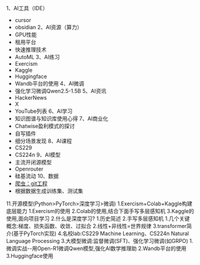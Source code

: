 1、AI工具（IDE）
- cursor
- obsidian
2、AI资源（算力）
- GPU性能
- 租用平台
- 快速推理技术
- AutoML
3、AI练习
- Exercism
- Kaggle
- Huggingface
- Wandb平台的使用
4、AI微调
- 强化学习微调Qwen2.5-1.5B
5、AI资讯
- HackerNews
- X
- YouTube列表
6、AI学习
- 知识图谱与知识库使用心得
7、AI商业化
- Chatwise盈利模式的探讨
- 自写插件
- 细分场景发现
8、AI课程
- CS229
- CS224n
9、AI模型
- 主流开闭源模型
- Openrouter
- 硅基流动
10、数据
- [爬虫：git工程](https://github.com/NanmiCoder/MediaCrawler)
- 根据数据生成训练集、测试集

11.开源模型(Python>PyTorch>深度学习>微调)
	1.Exercism+Colab+Kaggle构建底层能力
		1.Exercism的使用
		2.Colab的使用,结合下面手写多层感知机
		3.Kaggle的使用,面向项目学习
	2.什么是深度学习?
		1.历史简述
		2.手写多层感知机
			1.几个关键概念:梯度、损失函数、收敛、过拟合
			2.线性+非线性=世界规律
		3.transformer简介(基于PyTorch实现)
		4.名校lab:CS229 Machine Learning、CS224n Natural Language Processing
	3.大模型微调:监督微调(SFT)、强化学习微调(如GRPO)
		1.微调实战--用Open-R1微调Qwen模型,强化AI数学推理助
		2.Wandb平台的使用
		3.Huggingface使用